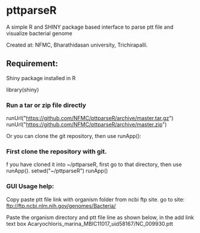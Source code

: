 pttparseR
=========

A simple R and SHINY package based interface to parse ptt file and visualize bacterial genome

Created at: NFMC, Bharathidasan university, Trichirapalli.


## Requirement:

Shiny package installed in R

library(shiny)


### Run a tar or zip file directly
runUrl("https://github.com/NFMC/pttparseR/archive/master.tar.gz")
runUrl("https://github.com/NFMC/pttparseR/archive/master.zip")

Or you can clone the git repository, then use runApp():

### First clone the repository with git. 
f you have cloned it into ~/pttparseR, first go to that directory, then use runApp().
setwd("~/pttparseR")
runApp()


### GUI Usage help:

Copy paste ptt file link with organism folder from ncbi ftp site.
go to site: ftp://ftp.ncbi.nlm.nih.gov/genomes/Bacteria/

Paste the organism directory and ptt file line as shown below, in the add link text box
Acaryochloris_marina_MBIC11017_uid58167/NC_009930.ptt


